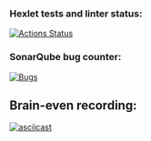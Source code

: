 ### Hexlet tests and linter status:
[![Actions Status](https://github.com/moisova/frontend-project-44/actions/workflows/hexlet-check.yml/badge.svg)](https://github.com/moisova/frontend-project-44/actions)

### SonarQube bug counter:
[![Bugs](https://sonarcloud.io/api/project_badges/measure?project=moisova_frontend-project-44&metric=bugs)](https://sonarcloud.io/summary/new_code?id=moisova_frontend-project-44)

## Brain-even recording:
[![asciicast](https://asciinema.org/a/723668.svg)](https://asciinema.org/a/723668)